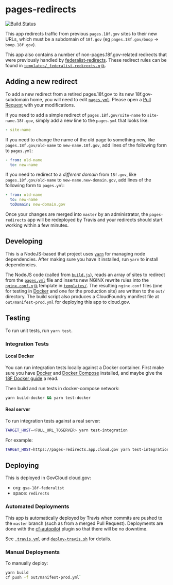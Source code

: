 # pages-redirects

[![Build Status](https://travis-ci.org/18F/pages-redirects.svg?branch=master)](https://travis-ci.org/18F/pages-redirects)

This app redirects traffic from previous `pages.18f.gov` sites to their new URLs,
which must be a subdomain of `18f.gov` (eg `pages.18f.gov/boop` → `boop.18f.gov`).

This app also contains a number of non-pages.18f.gov-related redirects that were
previously handled by [federalist-redirects](https://github.com/18F/federalist-redirects).
These redirect rules can be found in [`templates/_federalist-redirects.njk`](./templates/federalist-redirects.njk).

## Adding a new redirect

To add a new redirect from a retired pages.18f.gov to its new 18f.gov-subdomain home,
you will need to edit [`pages.yml`](/pages.yml). Please open a [Pull Request](https://github.com/18F/pages-redirects/pull/new/master)
with your modifications.

If you need to add a simple redirect of `pages.18f.gov/site-name` to `site-name.18f.gov`,
simply add a new line to the `pages.yml` that looks like:

```yml
- site-name
```

If you need to change the name of the old page to something new, like
`pages.18f.gov/old-name` to `new-name.18f.gov`,
add lines of the following form to `pages.yml`:

```yml
- from: old-name
  to: new-name
```

If you need to redirect to a _different domain_ from `18f.gov`, like
`pages.18f.gov/old-name` to `new-name.new-domain.gov`,
add lines of the following form to `pages.yml`:

```yml
- from: old-name
  to: new-name
  toDomain: new-domain.gov
```

Once your changes are merged into `master` by an administrator,
the `pages-redirects` app will be redeployed by Travis and your redirects
should start working within a few minutes.

## Developing

This is a NodeJS-based that project uses [`yarn`](https://yarnpkg.com/) for managing node dependencies.
After making sure you have it installed, run `yarn` to install dependencies.

The NodeJS code (called from [`build.js`](/build.js)), reads an array of sites to
redirect from the [`pages.yml`](/pages.yml) file and inserts new NGINX rewrite rules
into the [`nginx.conf.njk`](/templates/nginx.conf.njk) template in [`templates/`](/templates).
The resulting `nginx.conf` files (one for testing in [Docker](#local-docker) and one
for the production site) are written to the `out/` directory.
The build script also produces a CloudFoundry manifest file at `out/manifest-prod.yml` for deploying this app to cloud.gov.

## Testing

To run unit tests, run `yarn test`.

### Integration Tests

#### Local Docker

You can run integration tests locally against a Docker container.
First make sure you have [Docker][] and [Docker Compose][] installed, and maybe
give the [18F Docker guide][] a read.

Then build and run tests in docker-compose network:

```sh
yarn build-docker && yarn test-docker
```

#### Real server

To run integration tests against a real server:

```sh
TARGET_HOST=<FULL_URL_TOSERVER> yarn test-integration
```

For example:

```sh
TARGET_HOST=https://pages-redirects.app.cloud.gov yarn test-integration
```

## Deploying

This is deployed in GovCloud cloud.gov:

- org: `gsa-18f-federalist`
- space: `redirects`

### Automated Deployments

This app is automatically deployed by Travis when commits are pushed to the
`master` branch (such as from a merged Pull Request). Deployments are done with
the [cf-autopilot][] plugin so that there will be no downtime.

See [`.travis.yml`](/.travis.yml) and [`deploy-travis.sh`](/deploy-travis.sh) for details.

### Manual Deployments

To manually deploy:

```sh
yarn build
cf push -f out/manifest-prod.yml`
```

[18F Docker guide]: https://pages.18f.gov/dev-environment-standardization/virtualization/docker/
[Docker]: https://www.docker.com/
[Docker Compose]: https://docs.docker.com/compose/
[cf-autopilot]: https://github.com/contraband/autopilot

